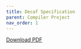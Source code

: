 ```yaml
---
title: Decaf Specification
parent: Compiler Project
nav_order: 1
---
```


[Download PDF](assets/documents/decaf-specification.pdf)


<object data="assets/documents/decaf-specification.pdf" width="100%" height="1000" type='application/pdf'></object>

